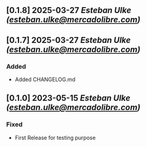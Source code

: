 ## [0.1.8] 2025-03-27 _Esteban Ulke (esteban.ulke@mercadolibre.com)_

## [0.1.7] 2025-03-27 _Esteban Ulke (esteban.ulke@mercadolibre.com)_
### Added
- Added CHANGELOG.md

## [0.1.0] 2023-05-15 _Esteban Ulke (esteban.ulke@mercadolibre.com)_
### Fixed
- First Release for testing purpose
